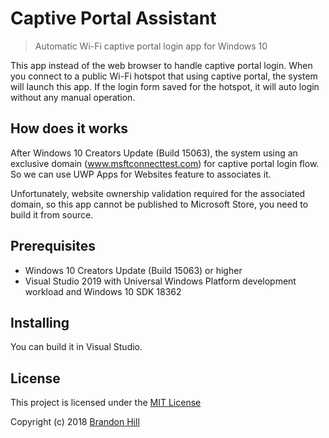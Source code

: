 # Captive Portal Assistant

> Automatic Wi-Fi captive portal login app for Windows 10

This app instead of the web browser to handle captive portal login. When you connect to a public Wi-Fi hotspot that using captive portal, the system will launch this app. If the login form saved for the hotspot, it will auto login without any manual operation.

## How does it works

After Windows 10 Creators Update (Build 15063), the system using an exclusive domain (www.msftconnecttest.com) for captive portal login flow. So we can use UWP Apps for Websites feature to associates it.

Unfortunately, website ownership validation required for the associated domain, so this app cannot be published to Microsoft Store, you need to build it from source.

## Prerequisites

* Windows 10 Creators Update (Build 15063) or higher
* Visual Studio 2019 with Universal Windows Platform development workload and Windows 10 SDK 18362

## Installing

You can build it in Visual Studio.

## License

This project is licensed under the [MIT License](LICENSE)

Copyright (c) 2018 [Brandon Hill](https://branhill.com/)
